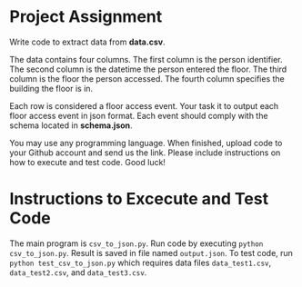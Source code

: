 # Project Assignment

Write code to extract data from **data.csv**.

The data contains four columns. The first column is the person identifier. The second column is the datetime the person entered the floor. The third column is the floor the person accessed. The fourth column specifies the building the floor is in.

Each row is considered a floor access event. Your task it to output each floor access event in json format. Each event should comply with the schema located in **schema.json**.

You may use any programming language. When finished, upload code to your Github account and send us the link. Please include instructions on how to execute and test code. Good luck!


# Instructions to Excecute and Test Code

The main program is `csv_to_json.py`. Run code by executing `python csv_to_json.py`. Result is saved in file named `output.json`. To test code, run `python test_csv_to_json.py` which requires data files `data_test1.csv`, `data_test2.csv`, and `data_test3.csv`.

